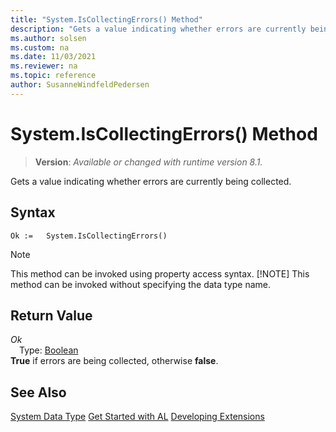 ```yaml
---
title: "System.IsCollectingErrors() Method"
description: "Gets a value indicating whether errors are currently being collected."
ms.author: solsen
ms.custom: na
ms.date: 11/03/2021
ms.reviewer: na
ms.topic: reference
author: SusanneWindfeldPedersen
---
```

[//]: # (START>DO_NOT_EDIT)
[//]: # (IMPORTANT:Do not edit any of the content between here and the END>DO_NOT_EDIT.)
[//]: # (Any modifications should be made in the .xml files in the ModernDev repo.)
# System.IsCollectingErrors() Method
> **Version**: _Available or changed with runtime version 8.1._

Gets a value indicating whether errors are currently being collected.


## Syntax
```AL
Ok :=   System.IsCollectingErrors()
```
> [!NOTE]
> This method can be invoked using property access syntax.
> [!NOTE]
> This method can be invoked without specifying the data type name.


## Return Value
*Ok*  
&emsp;Type: [Boolean](../boolean/boolean-data-type.md)  
**True** if errors are being collected, otherwise **false**.


[//]: # (IMPORTANT: END>DO_NOT_EDIT)
## See Also
[System Data Type](system-data-type.md)
[Get Started with AL](../../devenv-get-started.md)
[Developing Extensions](../../devenv-dev-overview.md)
